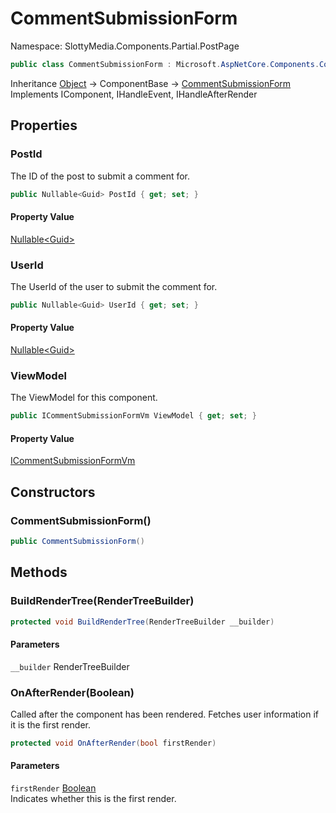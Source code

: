 # CommentSubmissionForm

Namespace: SlottyMedia.Components.Partial.PostPage

```csharp
public class CommentSubmissionForm : Microsoft.AspNetCore.Components.ComponentBase, Microsoft.AspNetCore.Components.IComponent, Microsoft.AspNetCore.Components.IHandleEvent, Microsoft.AspNetCore.Components.IHandleAfterRender
```

Inheritance [Object](https://docs.microsoft.com/en-us/dotnet/api/system.object) → ComponentBase → [CommentSubmissionForm](./slottymedia.components.partial.postpage.commentsubmissionform.md)<br>
Implements IComponent, IHandleEvent, IHandleAfterRender

## Properties

### **PostId**

The ID of the post to submit a comment for.

```csharp
public Nullable<Guid> PostId { get; set; }
```

#### Property Value

[Nullable&lt;Guid&gt;](https://docs.microsoft.com/en-us/dotnet/api/system.nullable-1)<br>

### **UserId**

The UserId of the user to submit the comment for.

```csharp
public Nullable<Guid> UserId { get; set; }
```

#### Property Value

[Nullable&lt;Guid&gt;](https://docs.microsoft.com/en-us/dotnet/api/system.nullable-1)<br>

### **ViewModel**

The ViewModel for this component.

```csharp
public ICommentSubmissionFormVm ViewModel { get; set; }
```

#### Property Value

[ICommentSubmissionFormVm](./slottymedia.backend.viewmodel.interfaces.icommentsubmissionformvm.md)<br>

## Constructors

### **CommentSubmissionForm()**

```csharp
public CommentSubmissionForm()
```

## Methods

### **BuildRenderTree(RenderTreeBuilder)**

```csharp
protected void BuildRenderTree(RenderTreeBuilder __builder)
```

#### Parameters

`__builder` RenderTreeBuilder<br>

### **OnAfterRender(Boolean)**

Called after the component has been rendered. Fetches user information if it is the first render.

```csharp
protected void OnAfterRender(bool firstRender)
```

#### Parameters

`firstRender` [Boolean](https://docs.microsoft.com/en-us/dotnet/api/system.boolean)<br>
Indicates whether this is the first render.

